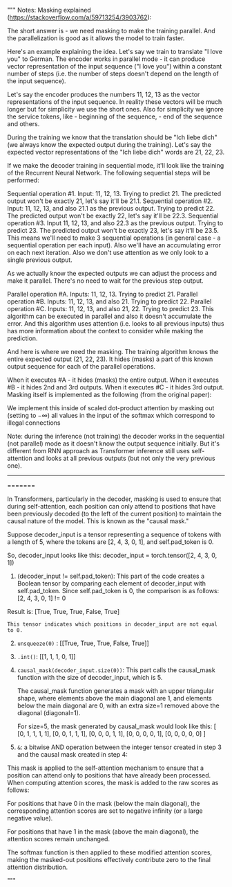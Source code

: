


"""
Notes:
Masking explained (https://stackoverflow.com/a/59713254/3903762):

The short answer is - we need masking to make the training parallel. And the parallelization is good as it allows the model to train faster.

Here's an example explaining the idea. Let's say we train to translate "I love you" to German. 
  The encoder works in parallel mode - it can produce vector representation of the input sequence ("I love you") within a constant number of steps
    (i.e. the number of steps doesn't depend on the length of the input sequence).

Let's say the encoder produces the numbers 11, 12, 13 as the vector representations of the input sequence. In reality these vectors will be much longer but for simplicity we use the short ones. Also for simplicity we ignore the service tokens, like - beginning of the sequence, - end of the sequence and others.

During the training we know that the translation should be "Ich liebe dich" (we always know the expected output during the training). Let's say the expected vector representations of the "Ich liebe dich" words are 21, 22, 23.

If we make the decoder training in sequential mode, it'll look like the training of the Recurrent Neural Network. The following sequential steps will be performed:

Sequential operation #1. Input: 11, 12, 13.
Trying to predict 21.
The predicted output won't be exactly 21, let's say it'll be 21.1.
Sequential operation #2. Input: 11, 12, 13, and also 21.1 as the previous output.
Trying to predict 22.
The predicted output won't be exactly 22, let's say it'll be 22.3.
Sequential operation #3. Input 11, 12, 13, and also 22.3 as the previous output.
Trying to predict 23.
The predicted output won't be exactly 23, let's say it'll be 23.5.
This means we'll need to make 3 sequential operations (in general case - a sequential operation per each input). Also we'll have an accumulating error on each next iteration. Also we don't use attention as we only look to a single previous output.

As we actually know the expected outputs we can adjust the process and make it parallel. There's no need to wait for the previous step output.

Parallel operation #A. Inputs: 11, 12, 13.
Trying to predict 21.
Parallel operation #B. Inputs: 11, 12, 13, and also 21.
Trying to predict 22.
Parallel operation #C. Inputs: 11, 12, 13, and also 21, 22.
Trying to predict 23.
This algorithm can be executed in parallel and also it doesn't accumulate the error. And this algorithm uses attention (i.e. looks to all previous inputs) thus has more information about the context to consider while making the prediction.

And here is where we need the masking. The training algorithm knows the entire expected output (21, 22, 23). It hides (masks) a part of this known output sequence for each of the parallel operations.

When it executes #A - it hides (masks) the entire output.
When it executes #B - it hides 2nd and 3rd outputs.
When it executes #C - it hides 3rd output.
Masking itself is implemented as the following (from the original paper):

We implement this inside of scaled dot-product attention by masking out (setting to −∞) all values in the input of the softmax which correspond to illegal connections

Note: during the inference (not training) the decoder works in the sequential (not parallel) mode as it doesn't know the output sequence initially. But it's different from RNN approach as Transformer inference still uses self-attention and looks at all previous outputs (but not only the very previous one).

-------
=======

In Transformers, particularly in the decoder, masking is used to ensure that during self-attention,
 each position can only attend to positions that have been previously decoded (to the left of the current position)
 to maintain the causal nature of the model. This is known as the "causal mask."

Suppose decoder_input is a tensor representing a sequence of tokens with a length of 5, where the tokens are [2, 4, 3, 0, 1], and self.pad_token is 0. 

So, decoder_input looks like this:
 decoder_input = torch.tensor([2, 4, 3, 0, 1])

 1. (decoder_input != self.pad_token): This part of the code creates a Boolean tensor by comparing each element of decoder_input with self.pad_token. 
 Since self.pad_token is 0, the comparison is as follows:
 [2, 4, 3, 0, 1] != 0

 Result is: [True, True, True, False, True]

    This tensor indicates which positions in decoder_input are not equal to 0.
 
 2. `unsqueeze(0)` : [[True, True, True, False, True]]

 3. `.int()`: [[1, 1, 1, 0, 1]]

 4. `causal_mask(decoder_input.size(0))`: This part calls the causal_mask function with the size of decoder_input, which is 5.
    
    The causal_mask function generates a mask with an upper triangular shape, where elements above the main diagonal are 1,
      and elements below the main diagonal are 0, with an extra size=1 removed above the diagonal (diagonal=1).

    For size=5, the mask generated by causal_mask would look like this:
    [
    [0, 1, 1, 1, 1],
    [0, 0, 1, 1, 1],
    [0, 0, 0, 1, 1],
    [0, 0, 0, 0, 1],
    [0, 0, 0, 0, 0]
    ]

5. `&`: a bitwise AND operation between the integer tensor created in step 3 and the causal mask created in step 4:

This mask is applied to the self-attention mechanism to ensure that a position can attend only to positions that have already been processed. 
When computing attention scores, the mask is added to the raw scores as follows:

For positions that have 0 in the mask (below the main diagonal), the corresponding attention scores are set to negative infinity (or a large negative value).

For positions that have 1 in the mask (above the main diagonal), the attention scores remain unchanged.

The softmax function is then applied to these modified attention scores, making the masked-out positions effectively contribute zero to the final attention distribution.

 
"""
